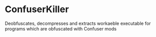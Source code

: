 # ConfuserKiller
Deobfuscates, decompresses and extracts workaeble executable for programs which are obfuscated with Confuser mods
